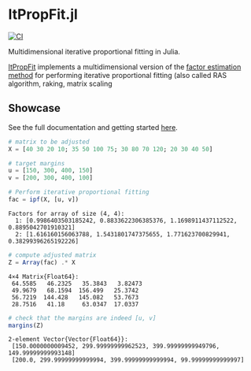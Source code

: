# ItPropFit.jl

[![CI](https://github.com/vankesteren/ItPropFit.jl/actions/workflows/CI.yml/badge.svg)](https://github.com/vankesteren/ItPropFit.jl/actions/workflows/CI.yml)

Multidimensional iterative proportional fitting in Julia. 

[ItPropFit](https://github.com/vankesteren/ItPropFit.jl) implements a multidimensional version of the [factor estimation method](https://en.wikipedia.org/wiki/Iterative_proportional_fitting#Algorithm_2_(factor_estimation)) for performing iterative proportional fitting (also called RAS algorithm, raking, matrix scaling

## Showcase
See the full documentation and getting started [here](https://vankesteren.github.io/ItPropFit.jl/).

```julia
# matrix to be adjusted
X = [40 30 20 10; 35 50 100 75; 30 80 70 120; 20 30 40 50]

# target margins
u = [150, 300, 400, 150]
v = [200, 300, 400, 100]

# Perform iterative proportional fitting
fac = ipf(X, [u, v])
```
```
Factors for array of size (4, 4):
  1: [0.9986403503185242, 0.8833622306385376, 1.1698911437112522, 0.8895042701910321]
  2: [1.616160156063788, 1.5431801747375655, 1.771623700829941, 0.38299396265192226]
```
```julia
# compute adjusted matrix
Z = Array(fac) .* X
```
```
4×4 Matrix{Float64}:
 64.5585   46.2325   35.3843   3.82473
 49.9679   68.1594  156.499   25.3742
 56.7219  144.428   145.082   53.7673
 28.7516   41.18     63.0347  17.0337
```
```julia
# check that the margins are indeed [u, v]
margins(Z)
```
```
2-element Vector{Vector{Float64}}:
 [150.0000000009452, 299.99999999962523, 399.99999999949796, 149.99999999993148]
 [200.0, 299.99999999999994, 399.99999999999994, 99.99999999999997]
```